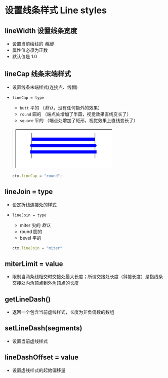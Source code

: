 # 设置线条样式 Line styles

## lineWidth 设置线条宽度

+ 设置当前绘线的 *粗细*
+ 属性值必须为正数
+ 默认值是 1.0

## lineCap 线条末端样式

+ 设置线条末端样式(连接点、线帽)

+ `lineCap = type`

  + `butt` 平的 （*默认*，没有任何额外的效果）
  + `round` 圆的 （端点处增加了半圆，视觉效果直线变长了）
  + `square` 平的 （端点处增加了矩形，视觉效果上直线变长了）

  ![lineCap](./../images/lineCap.png)

  ```js
  ctx.lineCap = "round";
  ```

## lineJoin = type

+ 设定折线连接处的样式

+ `lineJoin = type`

  + miter 尖的 *默认*
  + round 圆的
  + bevel 平的

  ```js
  ctx.lineJoin = "miter"
  ```

## miterLimit = value

+ 限制当两条线相交时交接处最大长度；所谓交接处长度（斜接长度）是指线条交接处内角顶点到外角顶点的长度

## getLineDash()

+ 返回一个包含当前虚线样式，长度为非负偶数的数组

## setLineDash(segments)

+ 设置当前虚线样式

## lineDashOffset = value

+ 设置虚线样式的起始偏移量
